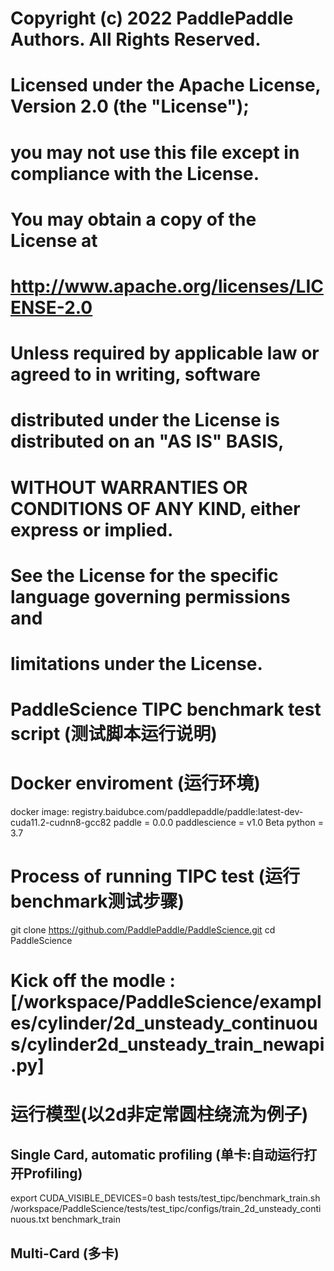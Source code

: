 # Copyright (c) 2022 PaddlePaddle Authors. All Rights Reserved.
# 
# Licensed under the Apache License, Version 2.0 (the "License");
# you may not use this file except in compliance with the License.
# You may obtain a copy of the License at
# 
#     http://www.apache.org/licenses/LICENSE-2.0
# 
# Unless required by applicable law or agreed to in writing, software
# distributed under the License is distributed on an "AS IS" BASIS,
# WITHOUT WARRANTIES OR CONDITIONS OF ANY KIND, either express or implied.
# See the License for the specific language governing permissions and
# limitations under the License.

# PaddleScience TIPC benchmark test script (测试脚本运行说明)
# Docker enviroment (运行环境)
docker image: registry.baidubce.com/paddlepaddle/paddle:latest-dev-cuda11.2-cudnn8-gcc82
paddle = 0.0.0
paddlescience = v1.0 Beta
python = 3.7
# Process of running TIPC test (运行benchmark测试步骤)
git clone https://github.com/PaddlePaddle/PaddleScience.git
cd PaddleScience
# Kick off the modle : [/workspace/PaddleScience/examples/cylinder/2d_unsteady_continuous/cylinder2d_unsteady_train_newapi.py]
# 运行模型(以2d非定常圆柱绕流为例子)
## Single Card, automatic profiling (单卡:自动运行打开Profiling)
export CUDA_VISIBLE_DEVICES=0 
bash tests/test_tipc/benchmark_train.sh /workspace/PaddleScience/tests/test_tipc/configs/train_2d_unsteady_continuous.txt benchmark_train
## Multi-Card (多卡)
